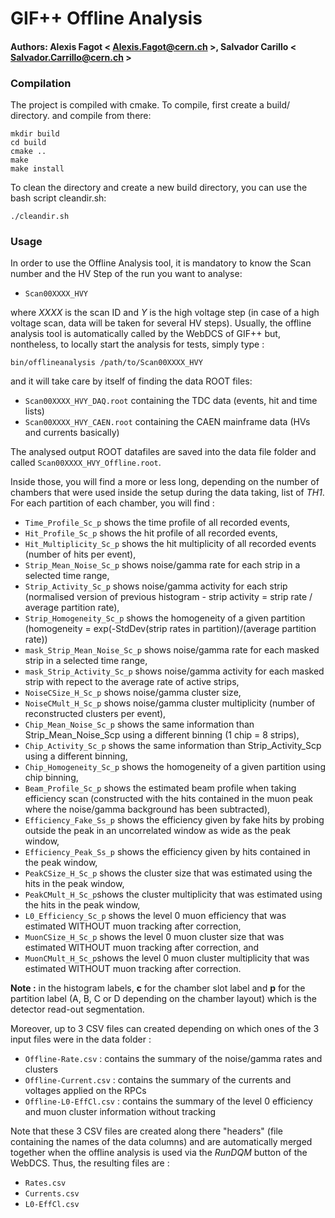 # GIF++ Offline Analysis

#### Authors: Alexis Fagot < Alexis.Fagot@cern.ch >, Salvador Carillo < Salvador.Carrillo@cern.ch >

### Compilation

The project is compiled with cmake. To compile, first create a build/ directory. and compile from there:

    mkdir build
    cd build
    cmake ..
    make
    make install

To clean the directory and create a new build directory, you can use the bash script cleandir.sh:

    ./cleandir.sh

### Usage

In order to use the Offline Analysis tool, it is mandatory to know the Scan number and the HV Step of the run you want to analyse:

* `Scan00XXXX_HVY`

where *XXXX* is the scan ID and *Y* is the high voltage step (in case of a high voltage scan, data will be taken for several HV steps).
Usually, the offline analysis tool is automatically called by the WebDCS of GIF++ but, nontheless, to locally start the analysis for tests, simply type :

    bin/offlineanalysis /path/to/Scan00XXXX_HVY

and it will take care by itself of finding the data ROOT files:

* `Scan00XXXX_HVY_DAQ.root` containing the TDC data (events, hit and time lists)
* `Scan00XXXX_HVY_CAEN.root` containing the CAEN mainframe data (HVs and currents basically)

The analysed output ROOT datafiles are saved into the data file folder and called `Scan00XXXX_HVY_Offline.root`.

Inside those, you will find a more or less long, depending on the number of chambers that were used inside the setup during the data taking, list of *TH1*.
For each partition of each chamber, you will find :

* `Time_Profile_Sc_p` shows the time profile of all recorded events,
* `Hit_Profile_Sc_p` shows the hit profile of all recorded events,
* `Hit_Multiplicity_Sc_p` shows the hit multiplicity of all recorded events (number of hits per event),
* `Strip_Mean_Noise_Sc_p` shows noise/gamma rate for each strip in a selected time range,
* `Strip_Activity_Sc_p` shows noise/gamma activity for each strip (normalised version of previous histogram - strip activity = strip rate / average partition rate),
* `Strip_Homogeneity_Sc_p` shows the homogeneity of a given partition (homogeneity = exp(-StdDev(strip rates in partition)/(average partition rate))
* `mask_Strip_Mean_Noise_Sc_p` shows noise/gamma rate for each masked strip in a selected time range,
* `mask_Strip_Activity_Sc_p` shows noise/gamma activity for each masked strip with repect to the average rate of active strips,
* `NoiseCSize_H_Sc_p` shows noise/gamma cluster size,
* `NoiseCMult_H_Sc_p` shows noise/gamma cluster multiplicity (number of reconstructed clusters per event),
* `Chip_Mean_Noise_Sc_p` shows the same information than Strip_Mean_Noise_Scp using a different binning (1 chip = 8 strips),
* `Chip_Activity_Sc_p` shows the same information than Strip_Activity_Scp using a different binning,
* `Chip_Homogeneity_Sc_p` shows the homogeneity of a given partition using chip binning,
* `Beam_Profile_Sc_p` shows the estimated beam profile when taking efficiency scan (constructed with the hits contained in the muon peak where the noise/gamma background has been subtracted),
* `Efficiency_Fake_Ss_p` shows the efficiency given by fake hits by probing outside the peak in an uncorrelated window as wide as the peak window,
* `Efficiency_Peak_Ss_p` shows the efficiency given by hits contained in the peak window,
* `PeakCSize_H_Sc_p` shows the cluster size that was estimated using the hits in the peak window,
* `PeakCMult_H_Sc_p`shows the cluster multiplicity that was estimated using the hits in the peak window,
* `L0_Efficiency_Sc_p` shows the level 0 muon efficiency that was estimated WITHOUT muon tracking after correction,
* `MuonCSize_H_Sc_p` shows the level 0 muon cluster size that was estimated WITHOUT muon tracking after correction, and
* `MuonCMult_H_Sc_p`shows the level 0 muon cluster multiplicity that was estimated WITHOUT muon tracking after correction.

**Note :** in the histogram labels, **c** for the chamber slot label and **p** for the partition label (A, B, C or D depending on the chamber layout) which is the detector read-out segmentation.

Moreover, up to 3 CSV files can created depending on which ones of the 3 input files were in the data folder :

* `Offline-Rate.csv` : contains the summary of the noise/gamma rates and clusters
* `Offline-Current.csv` : contains the summary of the currents and voltages applied on the RPCs
* `Offline-L0-EffCl.csv` : contains the summary of the level 0 efficiency and muon cluster information without tracking

Note that these 3 CSV files are created along there "headers" (file containing the names of the data columns) and are automatically merged together when the offline analysis is used via the *RunDQM* button of the WebDCS.
Thus, the resulting files are :

* `Rates.csv`
* `Currents.csv`
* `L0-EffCl.csv`
